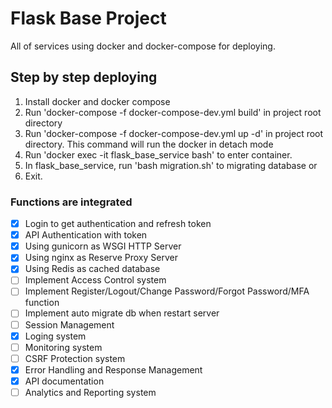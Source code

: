 # Flask Base Project
All of services using docker and docker-compose for deploying.

## Step by step deploying
1. Install docker and docker compose
2. Run 'docker-compose -f docker-compose-dev.yml build' in project root directory
3. Run 'docker-compose -f docker-compose-dev.yml up -d' in project root directory. This command will run the docker in detach mode
4. Run 'docker exec -it flask_base_service bash' to enter container.
5. In flask_base_service, run 'bash migration.sh' to migrating database or
6. Exit.

### Functions are integrated
- [x] Login to get authentication and refresh token
- [x] API Authentication with token
- [x] Using gunicorn as WSGI HTTP Server
- [x] Using nginx as Reserve Proxy Server
- [x] Using Redis as cached database
- [ ] Implement Access Control system
- [ ] Implement Register/Logout/Change Password/Forgot Password/MFA function
- [ ] Implement auto migrate db when restart server
- [ ] Session Management
- [x] Loging system
- [ ] Monitoring system
- [ ] CSRF Protection system
- [x] Error Handling and Response Management
- [x] API documentation
- [ ] Analytics and Reporting system